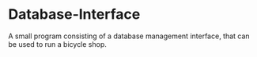 # Database-Interface
A small program consisting of a database management interface, that can be used to run a bicycle shop.
